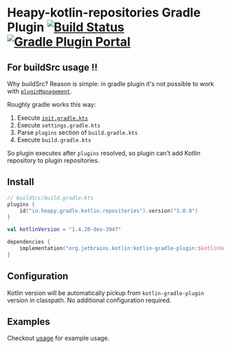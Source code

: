 # Heapy-kotlin-repositories Gradle Plugin [![Build Status](https://travis-ci.com/Heapy/heapy-kotlin-repositories-gradle-plugin.svg?branch=main)](https://travis-ci.com/Heapy/heapy-kotlin-repositories-gradle-plugin) [![Gradle Plugin Portal](https://img.shields.io/maven-metadata/v/https/plugins.gradle.org/m2/io/heapy/gradle/kotlin/repositories/io.heapy.gradle.kotlin.repositories/maven-metadata.xml.svg?colorB=007ec6&label=gradle%20plugin)](https://plugins.gradle.org/plugin/io.heapy.gradle.kotlin.repositories)

## For buildSrc usage ‼️

Why buildSrc? Reason is simple: in gradle plugin it's not possible to work with [`pluginManagement`](https://docs.gradle.org/current/userguide/plugins.html#sec:plugin_version_management).

Roughly gradle works this way:

1. Execute [`init.gradle.kts`](https://docs.gradle.org/current/userguide/init_scripts.html#init_scripts)
1. Execute `settings.gradle.kts`
1. Parse `plugins` section of `build.gradle.kts`
1. Execute `build.gradle.kts`

So plugin executes after `plugins` resolved, so plugin can't add Kotlin repository to plugin repositories.

## Install

```kotlin
// buildSrc/build.gradle.kts
plugins {
    id("io.heapy.gradle.kotlin.repositories").version("1.0.0")
}

val kotlinVersion = "1.4.20-dev-3947"

dependencies {
    implementation("org.jetbrains.kotlin:kotlin-gradle-plugin:$kotlinVersion")
}
```

## Configuration

Kotlin version will be automatically pickup from `kotlin-gradle-plugin` version in classpath.
No additional configuration required.

## Examples

Checkout [usage](./usage) for example usage.
